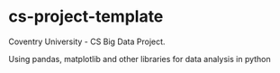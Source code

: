 # cs-project-template
Coventry University - CS Big Data Project.

Using pandas, matplotlib and other libraries for data analysis in python
